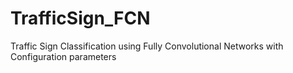 # TrafficSign_FCN
Traffic Sign Classification using Fully Convolutional Networks with Configuration parameters
